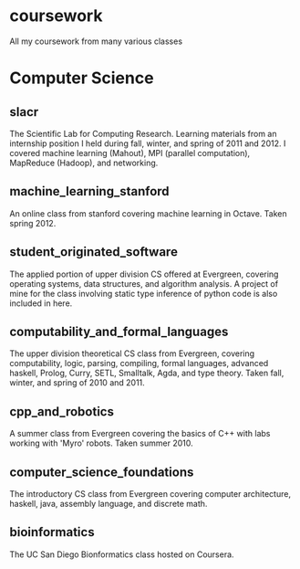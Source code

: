 # coursework

All my coursework from many various classes

# Computer Science

## slacr
The Scientific Lab for Computing Research. Learning materials from an
internship position I held during fall, winter, and spring of 2011 and 2012. I
covered machine learning (Mahout), MPI (parallel computation), MapReduce
(Hadoop), and networking.

## machine_learning_stanford
An online class from stanford covering machine learning in Octave. Taken spring 2012.

## student_originated_software
The applied portion of upper division CS offered at Evergreen, covering
operating systems, data structures, and algorithm analysis. A project of mine
for the class involving static type inference of python code is also included
in here.

## computability_and_formal_languages
The upper division theoretical CS class from Evergreen, covering computability,
logic, parsing, compiling, formal languages, advanced haskell, Prolog, Curry,
SETL, Smalltalk, Agda, and type theory. Taken fall, winter, and spring of 2010
and 2011.

## cpp_and_robotics
A summer class from Evergreen covering the basics of C++ with labs working with
'Myro' robots. Taken summer 2010.

## computer_science_foundations
The introductory CS class from Evergreen covering computer architecture,
haskell, java, assembly language, and discrete math.

## bioinformatics
The UC San Diego Bionformatics class hosted on Coursera.

